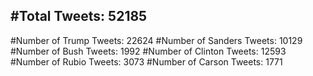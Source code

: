 #Total Tweets: 52185 
---
#Number of Trump Tweets: 22624
#Number of Sanders Tweets: 10129
#Number of Bush Tweets: 1992
#Number of Clinton Tweets: 12593
#Number of Rubio Tweets: 3073
#Number of Carson Tweets: 1771
